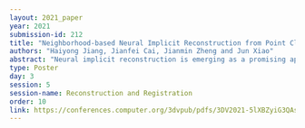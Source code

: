 ```yaml
---
layout: 2021_paper
year: 2021
submission-id: 212
title: "Neighborhood-based Neural Implicit Reconstruction from Point Clouds"
authors: "Haiyong Jiang, Jianfei Cai, Jianmin Zheng and Jun Xiao"
abstract: "Neural implicit reconstruction is emerging as a promising approach to constructing 3D geometry from point clouds due to its ability to model geometry with complicated topology and unrestricted resolution. Current methods in this category usually deliver smooth and good quality results, but suffer from defective details and generalization issues. This paper presents a neighborhood-aware neural implicit reconstruction framework that consists of an encoder network, a feature aggregation module and a decoder network to learn implicit surface. The method can easily incorporate an off-the-shelf 3D point-based or volume-based neural network as an encoder. At the heart of our framework is the aggregation module that fuses the learnt contextual features on neighbor inputs so that the method can directly exploit local features of neighboring inputs for geometry detail recovery as well as generalizing to shapes at different categories. Experimental results demonstrate that our method significantly outperforms the state-of-the-art methods (about 4.0 points IoU improvements in ShapeNet dataset and 9.0 points IoU improvements in DFAUST dataset). Furthermore, our method preserves finer shape details and can be successfully transferred to a novel category without fine-tuning."
type: Poster
day: 3
session: 5
session-name: Reconstruction and Registration
order: 10
link: https://conferences.computer.org/3dvpub/pdfs/3DV2021-5lXBZyiG3QAsRBKXHIjqU8/268800b259/268800b259.pdf
---
```

